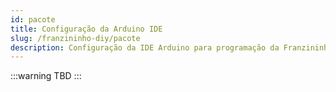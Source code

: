 ```yaml
---
id: pacote
title: Configuração da Arduino IDE
slug: /franzininho-diy/pacote
description: Configuração da IDE Arduino para programação da Franzininho
---
```


:::warning TBD
:::
